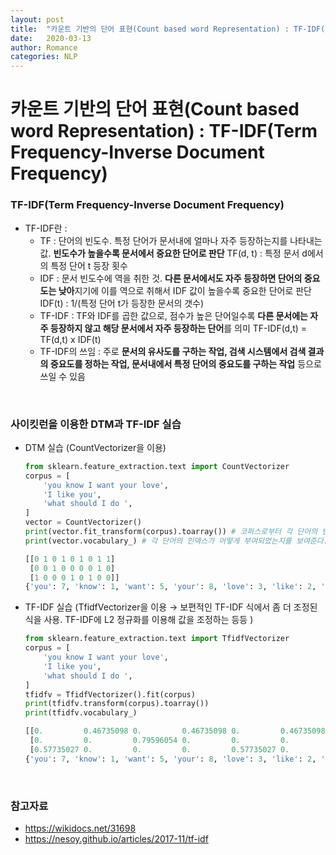 ```yaml
---
layout: post
title:  "카운트 기반의 단어 표현(Count based word Representation) : TF-IDF(Term Frequency-Inverse Document Frequency)"
date:   2020-03-13
author: Romance
categories: NLP
---
```


# 카운트 기반의 단어 표현(Count based word Representation) : TF-IDF(Term Frequency-Inverse Document Frequency)

### TF-IDF(Term Frequency-Inverse Document Frequency)

- TF-IDF란 : 
  - TF : 단어의 빈도수. 특정 단어가 문서내에 얼마나 자주 등장하는지를 나타내는 값. **빈도수가 높을수록 문서에서 중요한 단어로 판단**
    TF(d, t) : 특정 문서 d에서의 특정 단어 t 등장 횟수
  - IDF : 문서 빈도수에 역을 취한 것. **다른 문서에서도 자주 등장하면 단어의 중요도는 낮아**지기에 이를 역으로 취해서 IDF 값이 높을수록 중요한 단어로 판단
    IDF(t) : 1/(특정 단어 t가 등장한 문서의 갯수)
  - TF-IDF : TF와 IDF를 곱한 값으로, 점수가 높은 단어일수록 **다른 문서에는 자주 등장하지 않고 해당 문서에서 자주 등장하는 단어**를 의미
    TF-IDF(d,t) = TF(d,t) x IDF(t)
  - TF-IDF의 쓰임 : 주로 **문서의 유사도를 구하는 작업, 검색 시스템에서 검색 결과의 중요도를 정하는 작업, 문서내에서 특정 단어의 중요도를 구하는 작업** 등으로 쓰일 수 있음

<br>  

### 사이킷런을 이용한 DTM과 TF-IDF 실습

- DTM 실습 (CountVectorizer을 이용)

  ```python
  from sklearn.feature_extraction.text import CountVectorizer
  corpus = [
      'you know I want your love',
      'I like you',
      'what should I do ',    
  ]
  vector = CountVectorizer()
  print(vector.fit_transform(corpus).toarray()) # 코퍼스로부터 각 단어의 빈도 수를 기록한다.
  print(vector.vocabulary_) # 각 단어의 인덱스가 어떻게 부여되었는지를 보여준다.
  ```

  ```python
  [[0 1 0 1 0 1 0 1 1]
   [0 0 1 0 0 0 0 1 0]
   [1 0 0 0 1 0 1 0 0]]
  {'you': 7, 'know': 1, 'want': 5, 'your': 8, 'love': 3, 'like': 2, 'what': 6, 'should': 4, 'do': 0}
  ```

- TF-IDF 실습 (TfidfVectorizer을 이용 → 보편적인 TF-IDF 식에서 좀 더 조정된 식을 사용. TF-IDF에 L2 정규화를 이용해 값을 조정하는 등등 )

  ```python
  from sklearn.feature_extraction.text import TfidfVectorizer
  corpus = [
      'you know I want your love',
      'I like you',
      'what should I do ',    
  ]
  tfidfv = TfidfVectorizer().fit(corpus)
  print(tfidfv.transform(corpus).toarray())
  print(tfidfv.vocabulary_)
  ```

  ```python
  [[0.         0.46735098 0.         0.46735098 0.         0.46735098 0.         0.35543247 0.46735098]
   [0.         0.         0.79596054 0.         0.         0.         0.         0.60534851 0.        ]
   [0.57735027 0.         0.         0.         0.57735027 0.         0.57735027 0.         0.        ]]
  {'you': 7, 'know': 1, 'want': 5, 'your': 8, 'love': 3, 'like': 2, 'what': 6, 'should': 4, 'do': 0}
  ```

<br>  

### 참고자료

- https://wikidocs.net/31698
- https://nesoy.github.io/articles/2017-11/tf-idf

